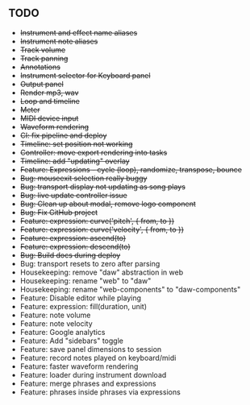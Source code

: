 ## TODO

* ~~Instrument and effect name aliases~~
* ~~Instrument note aliases~~
* ~~Track volume~~
* ~~Track panning~~
* ~~Annotations~~
* ~~Instrument selector for Keyboard panel~~
* ~~Output panel~~
* ~~Render mp3, wav~~
* ~~Loop and timeline~~
* ~~Meter~~
* ~~MIDI device input~~
* ~~Waveform rendering~~
* ~~CI: fix pipeline and deploy~~
* ~~Timeline: set position not working~~
* ~~Controller: move export rendering into tasks~~
* ~~Timeline: add "updating" overlay~~
* ~~Feature: Expressions - cycle (loop), randomize, transpose, bounce~~
* ~~Bug: mouseexit selection really buggy~~
* ~~Bug: transport display not updating as song plays~~
* ~~Bug: live update controller issue~~
* ~~Bug: Clean up about modal, remove logo component~~
* ~~Bug: Fix GitHub project~~
* ~~Feature: expression: curve('pitch', { from, to })~~
* ~~Feature: expression: curve('velocity', { from, to })~~
* ~~Feature: expression: ascend(to)~~
* ~~Feature: expression: descend(to)~~
* ~~Bug: Build docs during deploy~~
* Bug: transport resets to zero after parsing
* Housekeeping: remove "daw" abstraction in web
* Housekeeping: rename "web" to "daw"
* Housekeeping: rename "web-components" to "daw-components"
* Feature: Disable editor while playing
* Feature: expression: fill(duration, unit)
* Feature: note volume
* Feature: note velocity
* Feature: Google analytics
* Feature: Add "sidebars" toggle
* Feature: save panel dimensions to session
* Feature: record notes played on keyboard/midi
* Feature: faster waveform rendering
* Feature: loader during instrument download
* Feature: merge phrases and expressions
* Feature: phrases inside phrases via expressions
